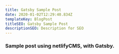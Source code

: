 ```yaml
---
title: Gatsby Sample Post
date: 2020-01-02T12:29:40.834Z
templateKey: BlogPost
titleSEO: Gatsby Sample Post
descriptionSEO: Description for SEO
---
```


### Sample post using netlifyCMS, with Gatsby.
